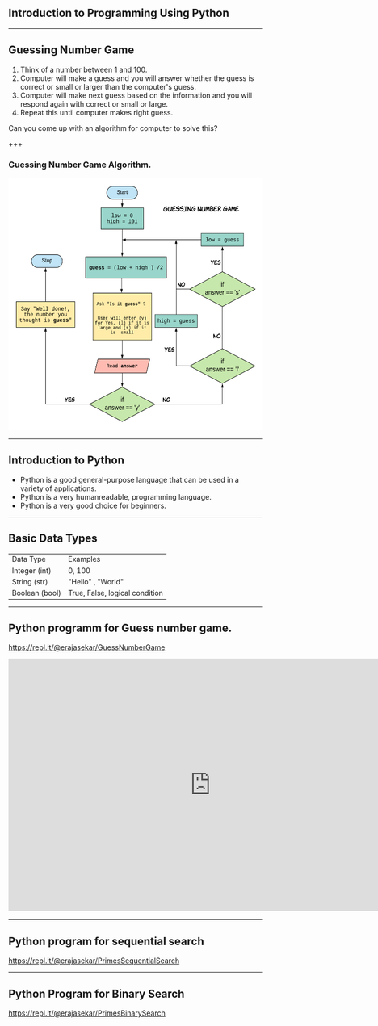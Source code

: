 ## Introduction to Programming Using Python

---

## Guessing Number Game

1. Think of a number between 1 and 100.
2. Computer will make a guess and you will answer whether the guess is correct or small or larger than the computer's guess.
3. Computer will make next guess based on the information and you will respond again with correct or small or large.
4. Repeat this until computer makes right guess.

Can you come up with an algorithm for computer to solve this?

+++

### Guessing Number Game Algorithm.

<img src="assets/image/guessing-number-algorithm.png" alt="Guessing number game algorithm" width="600px" height="500px">

---

## Introduction to Python

- Python is a good general-purpose language that can be used in a variety of applications.
- Python is a very humanreadable, programming language.
- Python is a very good choice for beginners.

---

## Basic Data Types

<table>
	<tr>
		<td>Data Type </td>
		<td>Examples </td>
	</tr>
	<tr>
		<td>Integer (int)</td>
		<td>0, 100</td>
	</tr>
	<tr>
		<td>String (str)</td>
		<td>"Hello" , "World"</td>
	</tr>
	<tr>
		<td>Boolean (bool)</td>
		<td>True, False, logical condition</td>
	</tr>
</table>

---

## Python programm for Guess number game.

https://repl.it/@erajasekar/GuessNumberGame

<iframe width="800" height="500" frameborder="0" src="http://pythontutor.com/iframe-embed.html#code=answer%3D%22%22%0Alow%3D0%0Ahigh%3D101%0A%23count%3D0%0A%0Aprint%28%22Think%20a%20Number%20from%201%20to%20100.%20I%20will%20try%20to%20guess%20it.%22%29%0A%23input%28%22Press%20Enter%20to%20continue...%5Cn%22%29%0A%0Awhile%20answer!%3D%22y%22%3A%0A%20%20%20%20guess%3D%28low%20%2B%20high%29//2%0A%20%20%20%20%23count%3Dcount%20%2B%201%0A%20%20%20%20print%20%28%22Is%20it%20%22,%20guess,%20%22%3F%5Cn%22%29%0A%20%20%20%20answer%3Dinput%28%22Type%3A%20%28y%29%20for%20Yes,%20or%20%28l%29%20if%20it%20is%20to%20Large,%20or%20%28s%29%20if%20it%20is%20to%20Small%3A%22%29%0A%20%20%20%20if%20answer%3D%3D%22l%22%3A%0A%20%20%20%20%20%20high%3Dguess%0A%20%20%20%20elif%20answer%3D%3D%22s%22%3A%0A%20%20%20%20%20%20low%3Dguess%0A%20%20%20%20elif%20answer%3D%3D%22y%22%3A%0A%20%20%20%20%20%20break%0A%0Aprint%28%22%5CnGreat!%20the%20number%20that%20you%20thought%20is%3A%20%22,%20guess%29%0A%23print%28%22%5Cn%20Guessed%20in%20%22%20%2B%20str%28count%29%20%2B%20%22%20tries%20%22%29%0A&codeDivHeight=400&codeDivWidth=350&cumulative=false&curInstr=0&heapPrimitives=false&origin=opt-frontend.js&py=3&rawInputLstJSON=%5B%5D&textReferences=false"> </iframe>

---

## Python program for sequential search

https://repl.it/@erajasekar/PrimesSequentialSearch

---

## Python Program for Binary Search

https://repl.it/@erajasekar/PrimesBinarySearch

